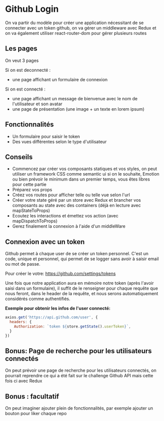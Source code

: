 # Github Login

On va partir du modèle pour créer une application nécessitant de se connecter avec un token github, on va gérer un middleware avec Redux et on va également utiliser react-router-dom pour gérer plusieurs routes

## Les pages

On veut 3 pages

Si on est deconnecté :
- une page affichant un formulaire de connexion

Si on est connecté :
- une page affichant un message de bienvenue avec le nom de l'utilisateur et son avatar
- une page de présentation (une image + un texte en lorem ipsum)

## Fonctionnalités

- Un formulaire pour saisir le token
- Des vues différentes selon le type d'utilisateur

## Conseils

- Commencez par créer vos composants statiques et vos styles, on peut utiliser un framework CSS comme semantic ui si on le souhaite, Emotion ou bien prévoir le minimum dans un premier temps, vous êtes libres pour cette partie
- Préparez vos props
- Créez vos routes pour afficher telle ou telle vue selon l'url
- Créer votre state géré par un store avec Redux et brancher vos composants au state avec des containers (déjà en lecture avec mapStateToProps)
- Ecoutez les interactions et émettez vos action (avec mapDispatchToProps)
- Gerez finalement la connexion à l'aide d'un middleWare

## Connexion avec un token

Github permet à chaque user de se créer un token personnel. C'est un code, unique et personnel, qui permet de se logger sans avoir à saisir email ou mot de passe.

Pour créer le votre: https://github.com/settings/tokens

Une fois que notre application aura en mémoire notre token (après l'avoir saisi dans un formulaire), il suffit de le renseigner pour chaque requête que nous feront, dans le header de la requête, et nous serons automatiquement considérés comme authentifiés.

**Exemple pour obtenir les infos de l'user connecté:**

```javascript
axios.get('https://api.github.com/user', {
  headers: {
    Authorization: `token ${store.getState().userToken}`,
  }
})
```
## Bonus: Page de recherche pour les utilisateurs connectés

On peut prévoir une page de recherche pour les utilisateurs connectés, on pourrait reprendre ce qui a été fait sur le challenge Github API mais cette fois ci avec Redux

## Bonus : facultatif

On peut imaginer ajouter plein de fonctionnalités, par exemple ajouter un bouton pour liker chaque repo
